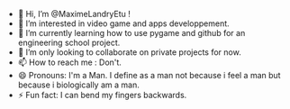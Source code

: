 - 👋 Hi, I’m @MaximeLandryEtu !
- 👀 I’m interested in video game and apps developpement.
- 🌱 I’m currently learning how to use pygame and github for an engineering school project.
- 💞️ I’m only looking to collaborate on private projects for now.
- 📫 How to reach me : Don't.
- 😄 Pronouns: I'm a Man. I define as a man not because i feel a man but because i biologically am a man.
- ⚡ Fun fact: I can bend my fingers backwards.

<!---
MaximeLandryEtu/MaximeLandryEtu is a ✨ special ✨ repository because its `README.md` (this file) appears on your GitHub profile.
You can click the Preview link to take a look at your changes.
--->
